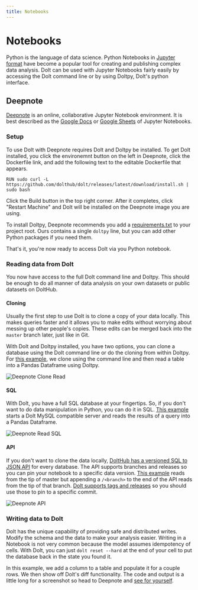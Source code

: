 ```yaml
---
title: Notebooks
---
```


# Notebooks

Python is the language of data science. Python Notebooks in [Jupyter format](https://jupyter.org/) have become a popular tool for creating and publishing complex data analysis. Dolt can be used with Jupyter Notebooks fairly easily by accessing the Dolt command line or by using Doltpy, Dolt's python interface.

## Deepnote

[Deepnote](https://www.deepnote.com) is an online, collaborative Jupyter Notebook environment. It is best described as the [Google Docs](https://docs.google.com) or [Google Sheets](https://docs.google.com/spreadsheets) of Jupyter Notebooks.

### Setup

To use Dolt with Deepnote requires Dolt and Doltpy be installed. To get Dolt installed, you click the environemnt button on the left in Deepnote, click the Dockerfile link, and add the following text to the editable Dockerfile that appears.

```text
RUN sudo curl -L https://github.com/dolthub/dolt/releases/latest/download/install.sh | sudo bash
```

Click the Build button in the top right corner. After it completes, click "Restart Machine" and Dolt will be installed on the Deepnote image you are using.

To install Doltpy, Deepnote recommends you add a [requirements.txt](https://deepnote.com/project/cacec925-c951-4d1e-bbf5-eaeaa9b1e8fc#%2Frequirements.txt) to your project root. Ours contains a single `doltpy` line, but you can add other Python packages if you need them.

That's it, you're now ready to access Dolt via you Python notebook.

### Reading data from Dolt

You now have access to the full Dolt command line and Doltpy. This should be enough to do all manner of data analysis on your own datasets or public datasets on DoltHub.

#### Cloning

Usually the first step to use Dolt is to clone a copy of your data locally. This makes queries faster and it allows you to make edits without worrying about messing up other people's copies. These edits can be merged back into the `master` branch later, just like in Git.

With Dolt and Doltpy installed, you have two options, you can clone a database using the Dolt command line or do the cloning from within Doltpy. For [this example](https://deepnote.com/project/cacec925-c951-4d1e-bbf5-eaeaa9b1e8fc#%2Fdolt-demo.ipynb), we clone using the command line and then read a table into a Pandas Dataframe using Doltpy.

![Deepnote Clone Read](https://www.dolthub.com/blog/static/c4e15893c8f797cc49920bcd6c8068cc/ccf0c/deepnote-clone-read.png)

#### SQL

With Dolt, you have a full SQL database at your fingertips. So, if you don't want to do data manipulation in Python, you can do it in SQL. [This example](https://deepnote.com/project/cacec925-c951-4d1e-bbf5-eaeaa9b1e8fc#%2Fdolt-demo.ipynb) starts a Dolt MySQL compatible server and reads the results of a query into a Pandas Dataframe.

![Deepnote Read SQL](https://www.dolthub.com/blog/static/bcf15787f952931d9bd795657509b678/ccf0c/deepnote-read-sql.png)

#### API

If you don't want to clone the data locally, [DoltHub has a versioned SQL to JSON API](https://www.dolthub.com/blog/2020-08-21-dolthub-repository-apis/) for every database. The API supports branches and releases so you can pin your notebook to a specific data version. [This example](https://deepnote.com/project/cacec925-c951-4d1e-bbf5-eaeaa9b1e8fc#%2Fdolt-demo.ipynb) reads from the tip of master but appending a `/<branch>` to the end of the API reads from the tip of that branch. [Dolt supports tags and releases](https://github.com/dolthub/docs/tree/c431fa43023cc5f49a405b228db5d427d301269f/content/250-integrations/dolthub.com/blog/2020-09-14-data-releases/README.md) so you should use those to pin to a specific commit.

![Deepnote API](https://www.dolthub.com/blog/static/aa483fc7bd85ebbed37ac30e95bd3470/ccf0c/deepnote-api.png)

### Writing data to Dolt

Dolt has the unique capability of providing safe and distributed writes. Modify the schema and the data to make your analysis easier. Writing in a Notebook is not very common because the model assumes idempotency of cells. With Dolt, you can just `dolt reset --hard` at the end of your cell to put the database back in the state you found it.

In this example, we add a column to a table and populate it for a couple rows. We then show off Dolt's diff functionality. The code and output is a little long for a screenshot so head to Deepnote and [see for yourself](https://deepnote.com/project/cacec925-c951-4d1e-bbf5-eaeaa9b1e8fc#).

